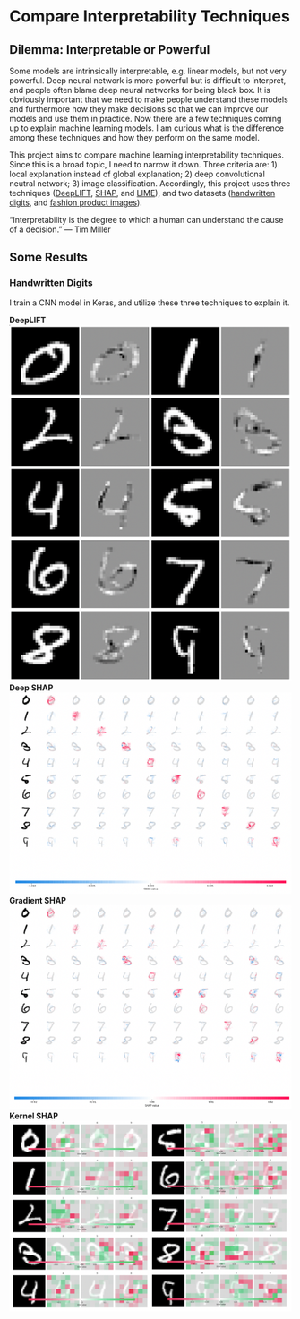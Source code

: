 # Compare Interpretability Techniques

## Dilemma: Interpretable or Powerful
Some models are intrinsically interpretable, e.g. linear models, but not very powerful. Deep neural network is more powerful but is difficult to interpret, and people often blame deep neural networks for being black box. It is obviously important that we need to make people understand these models and furthermore how they make decisions so that we can improve our models and use them in practice. Now there are a few techniques coming up to explain machine learning models. I am curious what is the difference among these techniques and how they perform on the same model. 

This project aims to compare machine learning interpretability techniques. Since this is a broad topic, I need to narrow it down. Three criteria are: 1) local explanation instead of global explanation; 2) deep convolutional neutral network; 3) image classification. Accordingly, this project uses three techniques ([DeepLIFT](https://github.com/kundajelab/deeplift), [SHAP](https://github.com/slundberg/shap), and [LIME](https://github.com/marcotcr/lime)), and two datasets ([handwritten digits](http://yann.lecun.com/exdb/mnist/), and [fashion product images](https://www.kaggle.com/paramaggarwal/fashion-product-images-dataset)). 

“Interpretability is the degree to which a human can understand the cause of a decision.” — Tim Miller

## Some Results
### Handwritten Digits
I train a CNN model in Keras, and utilize these three techniques to explain it.

**DeepLIFT**
![digit_deeplift](https://github.com/yaliu777/Compare-Interpretability-Techniques/blob/main/images/digit_deeplift.png)
**Deep SHAP**
![digit_deepshap](https://github.com/yaliu777/Compare-Interpretability-Techniques/blob/main/images/digit_deepshap.png)
**Gradient SHAP**
![digit_gradientshap](https://github.com/yaliu777/Compare-Interpretability-Techniques/blob/main/images/digit_gradientshap.png)
**Kernel SHAP**
![digit_kernershap](https://github.com/yaliu777/Compare-Interpretability-Techniques/blob/main/images/digit_kernelshap.png)

